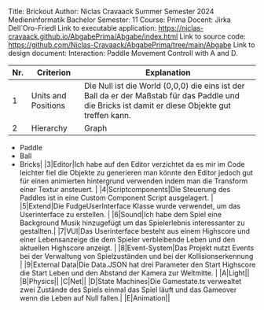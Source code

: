Title: Brickout
Author: Niclas Cravaack
Summer Semester 2024
Medieninformatik Bachelor 
Semester: 11
Course: Prima
Docent: Jirka Dell`Oro-Friedl
Link to executable application: https://niclas-cravaack.github.io/AbgabePrima/Abgabe/index.html
Link to source code: https://github.com/Niclas-Cravaack/AbgabePrima/tree/main/Abgabe
Link to design document:
Interaction: Paddle Movement Controll with A and D. 

|Nr. |Criterion|Explanation|
|---------------|--------------- |--------------- |
|1 |Units and Positions|Die Null ist die World (0,0,0) die eins ist der Ball da er der Maßstab für das Paddle und die Bricks ist damit er diese Objekte gut treffen kann. |
|2|Hierarchy|Graph 
- Paddle 
- Ball 
- Bricks|
|3|Editor|Ich habe auf den Editor verzichtet da es mir im Code leichter fiel die Objekte zu generieren man könnte den Editor jedoch gut für einen animierten hintergrund verwenden indem man die Transform einer Textur ansteuert. |
|4|Scriptcomponents|Die Steuerung des Paddles ist in eine Custom Component Script ausgelagert. |
|5|Extend|Die FudgeUserInterface Klasse wurde verwendet, um das Userinterface zu erstellen. |
|6|Sound|Ich habe dem Spiel eine Background Musik hinzugefügt um das Spielerlebnis interessanter zu gestallten.|
|7|VUI|Das Userinterface besteht aus einem Highscore und einer Lebensanzeige die dem Spieler verbleibende Leben und den aktuellen Highscore anzeigt. |
|8|Event-System|Das Projekt nutzt Events bei der Verwaltung von Spielzuständen und bei der Kollisionserkennung |
|9|External Data|Die Data.JSON hat drei Parameter den Start Highscore die Start Leben und den Abstand der Kamera zur Weltmitte. |
|A|Light||
|B|Physics||
|C|Net||
|D|State Machines|Die Gamestate.ts verwealtet zwei Zustände des Spiels einmal das Spiel läuft und das Gameover wenn die Leben auf Null fallen.|
|E|Animation||
